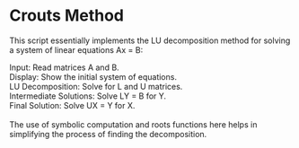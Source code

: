 # Crouts Method
This script essentially implements the LU decomposition method for solving a system of linear equations Ax = B:

Input: Read matrices A and B. \
Display: Show the initial system of equations. \
LU Decomposition: Solve for L and U matrices. \
Intermediate Solutions: Solve LY = B for Y. \
Final Solution: Solve UX = Y for X. \
\
The use of symbolic computation and roots functions here helps in simplifying the process of finding the decomposition.
